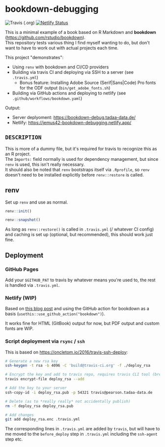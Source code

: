 # bookdown-debugging

![Travis (.org)](https://img.shields.io/travis/jemus42/bookdown-debugging?logo=travis)
[![Netlify Status](https://api.netlify.com/api/v1/badges/7a277574-aa48-44e2-be9b-c4a6bbc5f8db/deploy-status)](https://app.netlify.com/sites/jemus42-bookdown-debugging/deploys)

This is a minimal example of a book based on R Markdown and **bookdown** (https://github.com/rstudio/bookdown).   
This repository tests various thing I find myself wanting to do, but don't want to have to work out with actual projects each time.  

This project "demonstrates":

- Using `renv` with bookdown and CI/CD providers
- Building via travis CI and deploying via SSH to a server (see `.travis.yml`)
  - Bonus feature: Installing Adobe Source (Serif|Sans|Code) Pro fonts for the ODF output (`bin/get_adobe_fonts.sh`)
- Building via GitHub actions and deploying to netlify (see `.github/workflows/bookdown.yaml`)

Output:
- Server deplyoment: https://bookdown-debug.tadaa-data.de/
- Netlify: https://jemus42-bookdown-debugging.netlify.app/

## `DESCRIPTION`

This is more of a dummy file, but it's required for travis to recognize this as an R project.  
The `Imports:` field normally is used for dependency management, but since `renv` is used, this isn't really necessary.  
It should also be noted that `renv` bootstraps itself via `.Rprofile`, so `renv` doesn't need to be installed explicitly before `renv::restore` is called.

## renv

Set up `renv` and use as normal.

```r
renv::init()

renv::snapshot()
```

As long as `renv::restore()` is called in `.travis.yml` (/ whatever CI config) and caching is set up (optional, but recommended), this should work just fine.

## Deployment

### GitHub Pages

Add your `$GITHUB_PAT` to travis by whatever means you're used to, the rest is handled via `.travis.yml`.

### Netlify (WIP)

Based on [this blog post](https://www.hvitfeldt.me/blog/bookdown-netlify-github-actions/) and
using the GitHub action for bookdown as a basis (`usethis::use_github_action("bookdown")`).

It works fine for HTML (GitBook) output for now, but PDF output and custom fonts are WIP.

### Script deployment via `rsync` / `ssh`

This is based on https://oncletom.io/2016/travis-ssh-deploy:

```sh
# Generate a new rsa key
ssh-keygen -t rsa -b 4096 -C 'build@travis-ci.org' -f ./deploy_rsa

# Encrypt the key and add to travis repo, requires travis CLI tool (brew install travis)
travis encrypt-file deploy_rsa --add

# Add the key to your server
ssh-copy-id -i deploy_rsa.pub -p 54321 travis@pearson.tadaa-data.de

# Delete (as to *really really* not accidentally publish)
rm -f deploy_rsa deploy_rsa.pub

# Add changes
git add deploy_rsa.enc .travis.yml
```

The corresponding lines in `.travis.yml` are added by `travis`, but will have to me moved to the `before_deploy` step in `.travis.yml` including the `ssh-agent` step etc.
